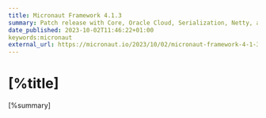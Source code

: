 ```yaml
---
title: Micronaut Framework 4.1.3
summary: Patch release with Core, Oracle Cloud, Serialization, Netty, and SQL updates.
date_published: 2023-10-02T11:46:22+01:00
keywords:micronaut
external_url: https://micronaut.io/2023/10/02/micronaut-framework-4-1-3-released/
---
```


# [%title]

[%summary]
